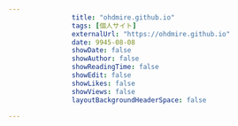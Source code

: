 ---
                title: "ohdmire.github.io"
                tags: [個人サイト]
                externalUrl: "https://ohdmire.github.io"
                date: 9945-08-08
                showDate: false
                showAuthor: false
                showReadingTime: false
                showEdit: false
                showLikes: false
                showViews: false
                layoutBackgroundHeaderSpace: false
                ---

